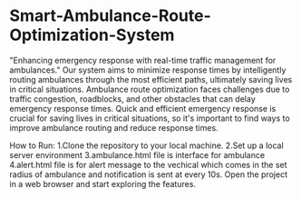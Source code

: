 # Smart-Ambulance-Route-Optimization-System
"Enhancing emergency response with real-time traffic management for ambulances."
Our system aims to minimize response times by intelligently routing ambulances through the most efficient paths, ultimately saving lives in critical situations.
Ambulance route optimization faces challenges due to traffic congestion, roadblocks, and other obstacles that can delay emergency response times.
Quick and efficient emergency response is crucial for saving lives in critical situations, so it's important to find ways to improve ambulance routing and reduce response times.


How to Run:
1.Clone the repository to your local machine.
2.Set up a local server environment
3.ambulance.html file is interface for ambulance
4.alert.html file is for alert message to the vechical which comes in the set radius of ambulance and notification is sent at every 10s.
Open the project in a web browser and start exploring the features.

